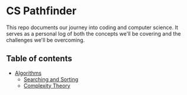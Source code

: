 # CS Pathfinder

This repo documents our journey into coding and computer science. It serves as a personal log of both the concepts we'll be covering and the challenges we'll be overcoming.

## Table of contents

- [Algorithms](Algorithms)
  - [Searching and Sorting](Algorithms/01.%20Searching%20and%20Sorting/index.md)
  - [Complexity Theory](Algorithms/02.%20Complexity%20theory/index.md)

